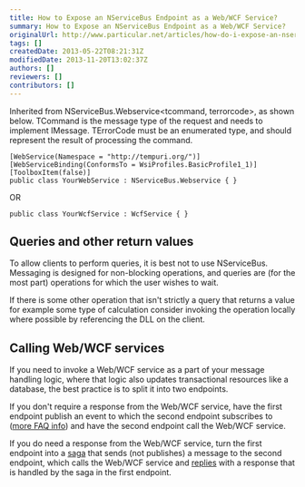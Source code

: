 ```yaml
---
title: How to Expose an NServiceBus Endpoint as a Web/WCF Service?
summary: How to Expose an NServiceBus Endpoint as a Web/WCF Service?
originalUrl: http://www.particular.net/articles/how-do-i-expose-an-nservicebus-endpoint-as-a-web-wcf-service
tags: []
createdDate: 2013-05-22T08:21:31Z
modifiedDate: 2013-11-20T13:02:37Z
authors: []
reviewers: []
contributors: []
---
```


Inherited from NServiceBus.Webservice<tcommand, terrorcode>, as shown below. TCommand is the message type of the request and needs to implement IMessage. TErrorCode must be an enumerated type, and should represent the result of processing the command.

    [WebService(Namespace = "http://tempuri.org/")]
    [WebServiceBinding(ConformsTo = WsiProfiles.BasicProfile1_1)]
    [ToolboxItem(false)]
    public class YourWebService : NServiceBus.Webservice { }

OR

    public class YourWcfService : WcfService { }

Queries and other return values
-------------------------------

To allow clients to perform queries, it is best not to use NServiceBus. Messaging is designed for non-blocking operations, and queries are (for the most part) operations for which the user wishes to wait.

If there is some other operation that isn't strictly a query that returns a value for example some type of calculation consider invoking the operation locally where possible by referencing the DLL on the client.

Calling Web/WCF services
------------------------

If you need to invoke a Web/WCF service as a part of your message handling logic, where that logic also updates transactional resources like a database, the best practice is to split it into two endpoints.

If you don't require a response from the Web/WCF service, have the first endpoint publish an event to which the second endpoint subscribes to
([more FAQ info](how-do-i-publish-a-message)) and have the second endpoint call the Web/WCF service.

If you do need a response from the Web/WCF service, turn the first endpoint into a [saga](sagas-in-nservicebus.md) that sends (not publishes) a message to the second endpoint, which calls the Web/WCF service and [replies](how-do-i-reply-to-a-message.md) with a response that is handled by the saga in the first endpoint.

